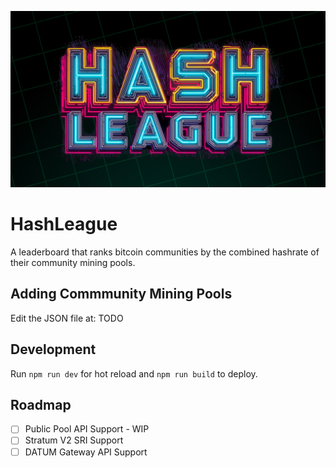 ![](https://raw.githubusercontent.com/sbddesign/hash-league/refs/heads/main/HashLeague.jpg)

# HashLeague

A leaderboard that ranks bitcoin communities by the combined hashrate of their community mining pools.

## Adding Commmunity Mining Pools

Edit the JSON file at: TODO

## Development

Run `npm run dev` for hot reload and `npm run build` to deploy.

## Roadmap

- [ ] Public Pool API Support - WIP
- [ ] Stratum V2 SRI Support
- [ ] DATUM Gateway API Support
